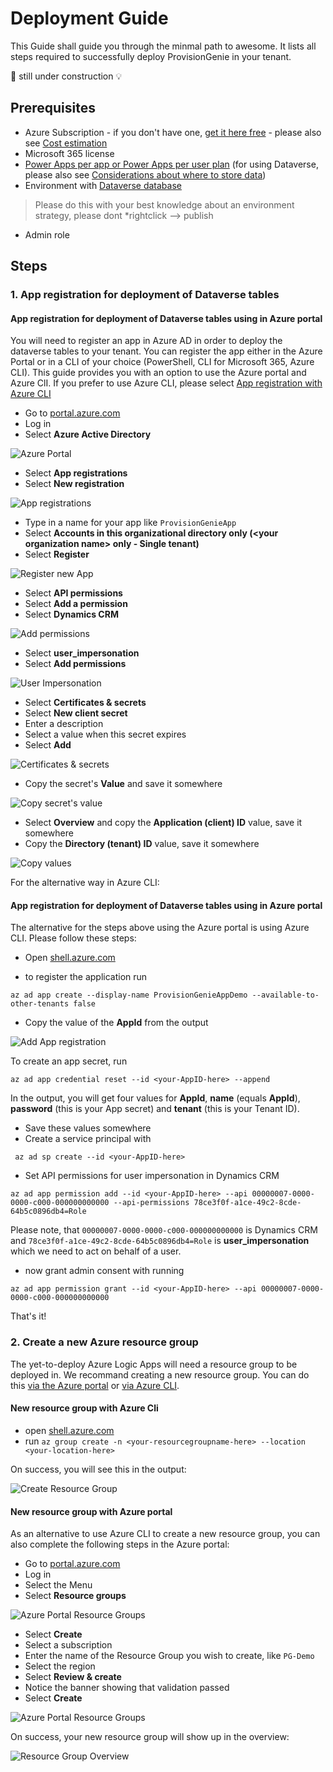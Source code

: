 # Deployment Guide


This Guide shall guide you through the minmal path to awesome. It lists all steps required to successfully deploy ProvisionGenie in your tenant. 

🚨 still under construction 💡

## Prerequisites

* Azure Subscription - if you don't have one, [get it here free](https://azure.microsoft.com/en-us/free) - please also see [Cost estimation](CostEstimation.md)
* Microsoft 365 license 
* [Power Apps per app or Power Apps per user plan](https://powerapps.microsoft.com/en-us/pricing/) (for using Dataverse, please also see [Considerations about where to store data](Considerations-on-Dataverse.md)) 
* Environment with [Dataverse database](https://docs.microsoft.com/en-us/power-platform/admin/create-database)

> Please do this with your best knowledge about an environment strategy, please dont *rightclick --> publish

* Admin role

## Steps

### 1. App registration for deployment of Dataverse tables

#### App registration for deployment of Dataverse tables using in Azure portal

You will need to register an app in Azure AD in order to deploy the dataverse tables to your tenant. You can register the app either in the Azure Portal or in a CLI of your choice (PowerShell, CLI for Microsoft 365, Azure CLI). This guide provides you with an option to use the Azure portal and Azure ClI. If you prefer to use Azure CLI, please select [App registration with Azure CLI](DeploymentGuide.md#App-registration-for-deployment-of-Dataverse-tables-using-in-Azure-portal)

* Go to [portal.azure.com](https://portal.azure.com)
* Log in
* Select **Azure Active Directory**

![Azure Portal](media/AzurePortal.png)

* Select **App registrations**
* Select **New registration**

![App registrations](media/AzurePortalADAppregistrationsSteps.png)

* Type in a name for your app like `ProvisionGenieApp` 
* Select **Accounts in this organizational directory only (\<your organization name> only - Single tenant)**
* Select **Register**

![Register new App](media/AzurePortalADAppregistrationsNewSteps.png)

* Select **API permissions**
* Select **Add a permission**
* Select **Dynamics CRM**

![Add permissions](media/AzurePortalADAppregistrationsAddPermissionSteps.png)

* Select **user_impersonation**
* Select **Add permissions**

![User Impersonation](media/AzurePortalADAppregistrationsAddPermissionDynCRMUserImpersonationSteps.png)

* Select **Certificates & secrets**
* Select **New client secret** 
* Enter a description
* Select a value when this secret expires
* Select **Add** 

![Certificates & secrets](media/AzurePortalADAppregistrationssecretSteps.png)

* Copy the secret's **Value** and save it somewhere

![Copy secret's value](media/AzurePortalADAppregistrationsNewSecretCopyValue.png)

* Select **Overview** and copy the **Application (client) ID** value, save it somewhere
* Copy the **Directory (tenant) ID** value, save it somewhere

![Copy values](media/AzurePortalADAppregistrationscopyvalues.png)

For the alternative way in Azure CLI: 

#### App registration for deployment of Dataverse tables using in Azure portal

The alternative for the steps above using the Azure portal is using Azure CLI. Please follow these steps: 

* Open [shell.azure.com](https://portal.azure.com/#cloudshell/)

* to register the application run

```
az ad app create --display-name ProvisionGenieAppDemo --available-to-other-tenants false
```
* Copy the value of the **AppId** from the output 

![Add App registration](media/CloudShellAddApp.png)

To create an app secret, run

```
az ad app credential reset --id <your-AppID-here> --append
```

In the output, you will get four values for **AppId**, **name** (equals **AppId**), **password** (this is your App secret) and **tenant** (this is your Tenant ID). 

* Save these values somewhere
* Create a service principal with 

```
 az ad sp create --id <your-AppID-here>
```

* Set API permissions for user impersonation in Dynamics CRM

```
az ad app permission add --id <your-AppID-here> --api 00000007-0000-0000-c000-000000000000 --api-permissions 78ce3f0f-a1ce-49c2-8cde-64b5c0896db4=Role
```

Please note, that `00000007-0000-0000-c000-000000000000` is Dynamics CRM and `78ce3f0f-a1ce-49c2-8cde-64b5c0896db4=Role` is **user_impersonation** which we need to act on behalf of a user. 

* now grant admin consent with running 

```
az ad app permission grant --id <your-AppID-here> --api 00000007-0000-0000-c000-000000000000
```

That's it! 

### 2. Create a new Azure resource group

The yet-to-deploy Azure Logic Apps will need a resource group to be deployed in. We recommand creating a new resource group. You can do this [via the Azure portal](DeploymentGuide.md#new-resource-group-with-Azure-portal) or [via Azure CLI](DeploymentGuide.md#new-resource-group-with-Azure-cli). 

#### New resource group with Azure Cli

* open [shell.azure.com](https://portal.azure.com/#cloudshell/)
* run `az group create -n <your-resourcegroupname-here> --location <your-location-here>`

On success, you will see this in the output: 

![Create Resource Group](media/CloudShellcreateRg.png)


#### New resource group with Azure portal

As an alternative to use Azure CLI to create a new resource group, you can also complete the following steps in the Azure portal: 

* Go to [portal.azure.com](https://portal.azure.com)
* Log in
* Select the Menu
* Select **Resource groups**

![Azure Portal Resource Groups](media/AzureResourceGroup.png)

* Select **Create**
* Select a subscription
* Enter the name of the Resource Group you wish to create, like `PG-Demo`
* Select the region
* Select **Review & create**
* Notice the banner showing that validation passed
* Select **Create**

![Azure Portal Resource Groups](media/AzureResourceGroupCreateFinal.png)

On success, your new resource group will show up in the overview:

![Resource Group Overview](media/AzureResourceGroupOverview.png)


<!-- 🚨🚨🚨🚨 in
Now it's time to continue with

### 2. Managed identity
  * PS script

### 3. Deploy Logic Apps

4. import the solution: Dataverse tables & Canvas App
5. Deploy Azure Logic Apps
  * fill in variables
4. 
5. test
### 4. Import solution: Dataverse tables & Canvas App

 ### braindump


1. create a resource group either in UI or with CLI
2. app registration
3. deploy 
    * commondataservice hard coded/displayname
    * authenticate
    * https://vincentlauzon.com/2018/09/25/service-principal-for-logic-app-connector/ service principal
 -->
